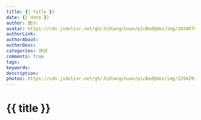 ```yaml
---
title: {{ title }}
date: {{ date }}
author: 唐川
avatar: https://cdn.jsdelivr.net/gh/JLUtangchuan/picBed@dev/img/20200704232008.jpg
authorLink: 
authorAbout: 
authorDesc: 
categories: 诗词
comments: true
tags: 
keywords: 
description: 
photos: https://cdn.jsdelivr.net/gh/JLUtangchuan/picBed@dev/img/1594299805840.jpg
---
```


# {{ title }}
